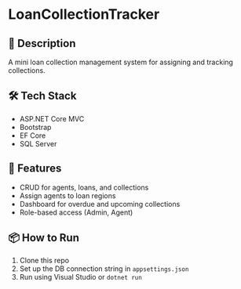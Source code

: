 # LoanCollectionTracker

## 📄 Description
A mini loan collection management system for assigning and tracking collections.

## 🛠 Tech Stack
- ASP.NET Core MVC
- Bootstrap
- EF Core
- SQL Server

## 🚀 Features
- CRUD for agents, loans, and collections
- Assign agents to loan regions
- Dashboard for overdue and upcoming collections
- Role-based access (Admin, Agent)

## 📦 How to Run
1. Clone this repo
2. Set up the DB connection string in `appsettings.json`
3. Run using Visual Studio or `dotnet run`

